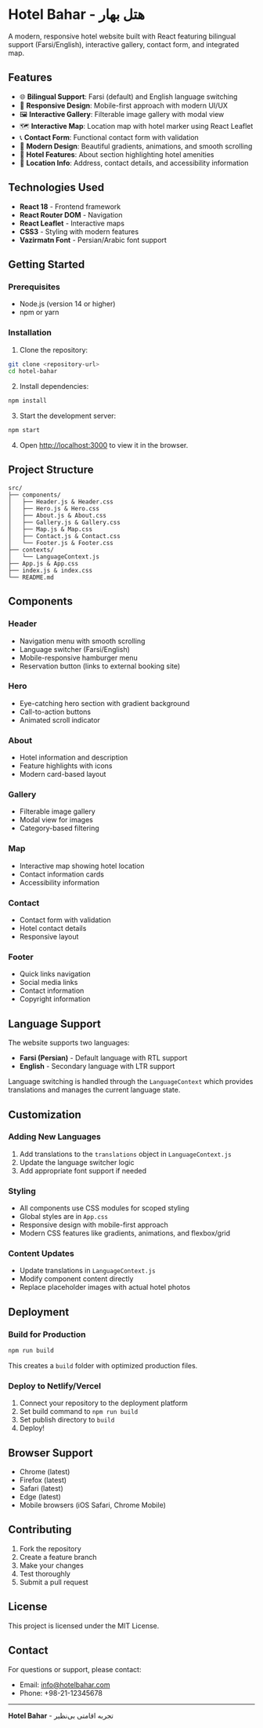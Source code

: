 # Hotel Bahar - هتل بهار

A modern, responsive hotel website built with React featuring bilingual support (Farsi/English), interactive gallery, contact form, and integrated map.

## Features

- 🌐 **Bilingual Support**: Farsi (default) and English language switching
- 📱 **Responsive Design**: Mobile-first approach with modern UI/UX
- 🖼️ **Interactive Gallery**: Filterable image gallery with modal view
- 🗺️ **Interactive Map**: Location map with hotel marker using React Leaflet
- 📞 **Contact Form**: Functional contact form with validation
- 🎨 **Modern Design**: Beautiful gradients, animations, and smooth scrolling
- 🏨 **Hotel Features**: About section highlighting hotel amenities
- 📍 **Location Info**: Address, contact details, and accessibility information

## Technologies Used

- **React 18** - Frontend framework
- **React Router DOM** - Navigation
- **React Leaflet** - Interactive maps
- **CSS3** - Styling with modern features
- **Vazirmatn Font** - Persian/Arabic font support

## Getting Started

### Prerequisites

- Node.js (version 14 or higher)
- npm or yarn

### Installation

1. Clone the repository:
```bash
git clone <repository-url>
cd hotel-bahar
```

2. Install dependencies:
```bash
npm install
```

3. Start the development server:
```bash
npm start
```

4. Open [http://localhost:3000](http://localhost:3000) to view it in the browser.

## Project Structure

```
src/
├── components/
│   ├── Header.js & Header.css
│   ├── Hero.js & Hero.css
│   ├── About.js & About.css
│   ├── Gallery.js & Gallery.css
│   ├── Map.js & Map.css
│   ├── Contact.js & Contact.css
│   └── Footer.js & Footer.css
├── contexts/
│   └── LanguageContext.js
├── App.js & App.css
├── index.js & index.css
└── README.md
```

## Components

### Header
- Navigation menu with smooth scrolling
- Language switcher (Farsi/English)
- Mobile-responsive hamburger menu
- Reservation button (links to external booking site)

### Hero
- Eye-catching hero section with gradient background
- Call-to-action buttons
- Animated scroll indicator

### About
- Hotel information and description
- Feature highlights with icons
- Modern card-based layout

### Gallery
- Filterable image gallery
- Modal view for images
- Category-based filtering

### Map
- Interactive map showing hotel location
- Contact information cards
- Accessibility information

### Contact
- Contact form with validation
- Hotel contact details
- Responsive layout

### Footer
- Quick links navigation
- Social media links
- Contact information
- Copyright information

## Language Support

The website supports two languages:
- **Farsi (Persian)** - Default language with RTL support
- **English** - Secondary language with LTR support

Language switching is handled through the `LanguageContext` which provides translations and manages the current language state.

## Customization

### Adding New Languages
1. Add translations to the `translations` object in `LanguageContext.js`
2. Update the language switcher logic
3. Add appropriate font support if needed

### Styling
- All components use CSS modules for scoped styling
- Global styles are in `App.css`
- Responsive design with mobile-first approach
- Modern CSS features like gradients, animations, and flexbox/grid

### Content Updates
- Update translations in `LanguageContext.js`
- Modify component content directly
- Replace placeholder images with actual hotel photos

## Deployment

### Build for Production
```bash
npm run build
```

This creates a `build` folder with optimized production files.

### Deploy to Netlify/Vercel
1. Connect your repository to the deployment platform
2. Set build command to `npm run build`
3. Set publish directory to `build`
4. Deploy!

## Browser Support

- Chrome (latest)
- Firefox (latest)
- Safari (latest)
- Edge (latest)
- Mobile browsers (iOS Safari, Chrome Mobile)

## Contributing

1. Fork the repository
2. Create a feature branch
3. Make your changes
4. Test thoroughly
5. Submit a pull request

## License

This project is licensed under the MIT License.

## Contact

For questions or support, please contact:
- Email: info@hotelbahar.com
- Phone: +98-21-12345678

---

**Hotel Bahar** - تجربه اقامتی بی‌نظیر
